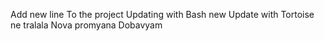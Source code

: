 Add new line
To the project
Updating with Bash new
Update with Tortoise ne
tralala
Nova promyana
Dobavyam

